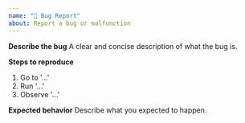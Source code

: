 ```yaml
---
name: "🐛 Bug Report"
about: Report a bug or malfunction
---
```


**Describe the bug**
A clear and concise description of what the bug is.

**Steps to reproduce**
1. Go to '...'
2. Run '...'
3. Observe '...'

**Expected behavior**
Describe what you expected to happen.
